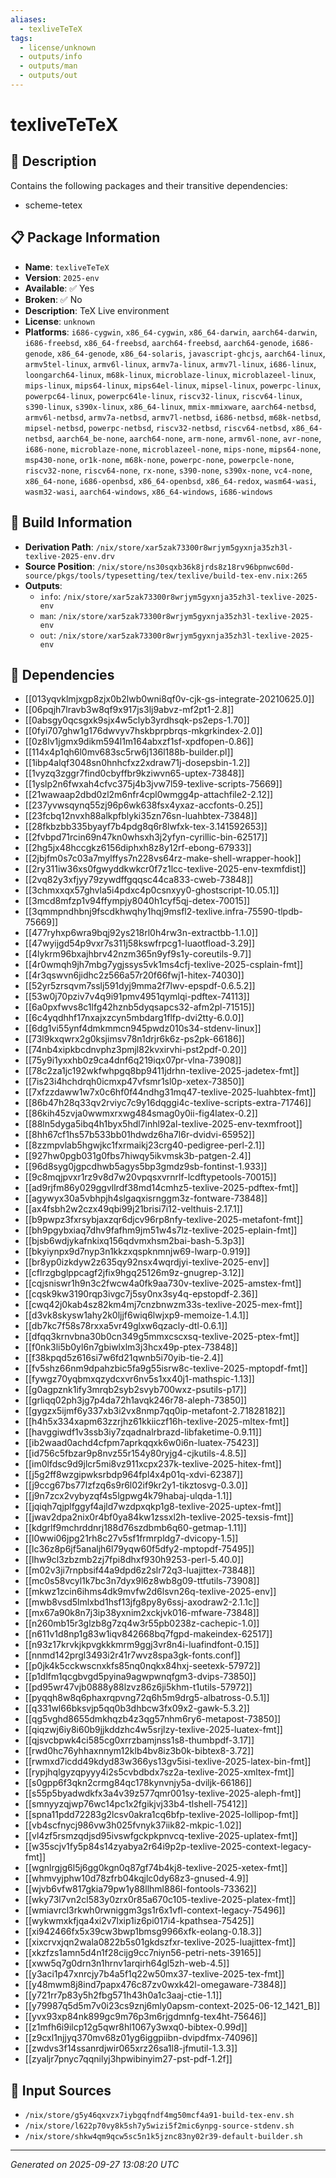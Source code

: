 ```yaml
---
aliases:
  - texliveTeTeX
tags:
  - license/unknown
  - outputs/info
  - outputs/man
  - outputs/out
---
```


# texliveTeTeX

## 📝 Description

Contains the following packages and their transitive dependencies:
 - scheme-tetex

## 📋 Package Information

- **Name**: `texliveTeTeX`
- **Version**: `2025-env`
- **Available**: ✅ Yes
- **Broken**: ✅ No
- **Description**: TeX Live environment
- **License**: `unknown`
- **Platforms**: `i686-cygwin`, `x86_64-cygwin`, `x86_64-darwin`, `aarch64-darwin`, `i686-freebsd`, `x86_64-freebsd`, `aarch64-freebsd`, `aarch64-genode`, `i686-genode`, `x86_64-genode`, `x86_64-solaris`, `javascript-ghcjs`, `aarch64-linux`, `armv5tel-linux`, `armv6l-linux`, `armv7a-linux`, `armv7l-linux`, `i686-linux`, `loongarch64-linux`, `m68k-linux`, `microblaze-linux`, `microblazeel-linux`, `mips-linux`, `mips64-linux`, `mips64el-linux`, `mipsel-linux`, `powerpc-linux`, `powerpc64-linux`, `powerpc64le-linux`, `riscv32-linux`, `riscv64-linux`, `s390-linux`, `s390x-linux`, `x86_64-linux`, `mmix-mmixware`, `aarch64-netbsd`, `armv6l-netbsd`, `armv7a-netbsd`, `armv7l-netbsd`, `i686-netbsd`, `m68k-netbsd`, `mipsel-netbsd`, `powerpc-netbsd`, `riscv32-netbsd`, `riscv64-netbsd`, `x86_64-netbsd`, `aarch64_be-none`, `aarch64-none`, `arm-none`, `armv6l-none`, `avr-none`, `i686-none`, `microblaze-none`, `microblazeel-none`, `mips-none`, `mips64-none`, `msp430-none`, `or1k-none`, `m68k-none`, `powerpc-none`, `powerpcle-none`, `riscv32-none`, `riscv64-none`, `rx-none`, `s390-none`, `s390x-none`, `vc4-none`, `x86_64-none`, `i686-openbsd`, `x86_64-openbsd`, `x86_64-redox`, `wasm64-wasi`, `wasm32-wasi`, `aarch64-windows`, `x86_64-windows`, `i686-windows`

## 🔧 Build Information

- **Derivation Path**: `/nix/store/xar5zak73300r8wrjym5gyxnja35zh3l-texlive-2025-env.drv`
- **Source Position**: `/nix/store/ns30sqxb36k8jrds8z18rv96bpnwc60d-source/pkgs/tools/typesetting/tex/texlive/build-tex-env.nix:265`
- **Outputs**:
  - `info`:  `/nix/store/xar5zak73300r8wrjym5gyxnja35zh3l-texlive-2025-env`
  - `man`:  `/nix/store/xar5zak73300r8wrjym5gyxnja35zh3l-texlive-2025-env`
  - `out`:  `/nix/store/xar5zak73300r8wrjym5gyxnja35zh3l-texlive-2025-env`

## 🔗 Dependencies

- [[013yqvklmjxgp8zjx0b2lwb0wni8qf0v-cjk-gs-integrate-20210625.0]]
- [[06pqjh7lravb3w8qf9x917js3lj9abvz-mf2pt1-2.8]]
- [[0absgy0qcsgxk9sjx4w5clyb3yrdhsqk-ps2eps-1.70]]
- [[0fyi707ghw1g176dwvyv7hskbprpbrqs-mkgrkindex-2.0]]
- [[0z8lv1jgmx9dikm594l1m164abxzf1sf-xpdfopen-0.86]]
- [[114x4p1qh6l0mv683sc5rw6j136l188b-builder.pl]]
- [[1ibp4alqf3048sn0hnhcfxz2xdraw71j-dosepsbin-1.2]]
- [[1vyzq3zggr7find0cbyffbr9kziwvn65-uptex-73848]]
- [[1yslp2n6fwxah4cfvc375j4b3jvw7l59-texlive-scripts-75669]]
- [[21wawaap2dbd0zl2m6nfr4cpl0wmgg4p-attachfile2-2.12]]
- [[237yvwsqynq55zj96p6wk638fsx4yxaz-accfonts-0.25]]
- [[23fcbq12nvxh88alkpfblyki35zn76sn-luahbtex-73848]]
- [[28fkbzbb335byayf7b4pdg8q6r8lwfxk-tex-3.141592653]]
- [[2fvbpd71rcin69n47kn0whsxh3j2yfyn-cyrillic-bin-62517]]
- [[2hg5jx48hccgkz6156diphxh8z8y12rf-ebong-67933]]
- [[2jbjfm0s7c03a7mylffys7n228vs64rz-make-shell-wrapper-hook]]
- [[2ry311iw36xs0fgwyddkwkcr0f7z1lcc-texlive-2025-env-texmfdist]]
- [[2vq82y3xfjyy79zywdffgqqsc44ca833-cweb-73848]]
- [[3chmxxqx57ghvla5i4pdxc4p0csnxyy0-ghostscript-10.05.1]]
- [[3mcd8mfzp1v94ffympjy8040h1cyf5qj-detex-70015]]
- [[3qmmpndhbnj9fscdkhwqhy1hqj9msfl2-texlive.infra-75590-tlpdb-75669]]
- [[477ryhxp6wra9bqj92ys218rl0h4rw3n-extractbb-1.1.0]]
- [[47wyijgd54p9vxr7s311j58kswfrpcg1-luaotfload-3.29]]
- [[4lykrm96bxajhbrv42nzm365n9yf9s1y-coreutils-9.7]]
- [[4r0wmqh9jh7mbg7ygjssys5vk1ms4cfj-texlive-2025-csplain-fmt]]
- [[4r3qswvn6jidhc2z566a57r20f66fwj1-hitex-74030]]
- [[52yr5zrsqvm7sslj591dyj9mma2f7lwv-epspdf-0.6.5.2]]
- [[53w0j70pziv7v4q9i91pmv4951qymlqi-pdftex-74113]]
- [[6a0pxfwvs8c1lfg42hznb5dyqsapcs32-afm2pl-71515]]
- [[6c4yqdhhf17nxajxzcyn5mbdarg1flfp-dvi2tty-6.0.0]]
- [[6dg1vi55ynf4dmkmmcn945pwdz010s34-stdenv-linux]]
- [[73l9kxqwrx2g0ksjimsv78n1drjr6k6z-ps2pk-66186]]
- [[74nb4xipkbcdnvphz3pmjl82kvxirvhi-pst2pdf-0.20]]
- [[75y9i1yxxhb0z9ca4dnf6q219iqx07pr-vlna-73908]]
- [[78c2za1jc192wkfwhpgq8bp9411jdrhn-texlive-2025-jadetex-fmt]]
- [[7is23i4hchdrqh0icmxp47vfsmr1sl0p-xetex-73850]]
- [[7xfzzdaww1w7x0c6hf0f44ndhg31mq47-texlive-2025-luahbtex-fmt]]
- [[86b47h28q33qv2rviyc7c9y16dqggi4c-texlive-scripts-extra-71746]]
- [[86kih45zvja0wwmxrxwg484smag0y0ii-fig4latex-0.2]]
- [[88ln5dyga5ibq4h1byx5hdl7inhl92al-texlive-2025-env-texmfroot]]
- [[8hh67cf1hs57b533bb01hdwdz6ha7l6r-dvidvi-65952]]
- [[8zzmpvlab5hgwjkc1fxrmaikj23crg40-pedigree-perl-2.1]]
- [[927hw0pgb031g0fbs7hiwqy5ikvmsk3b-patgen-2.4]]
- [[96d8syg0jgpcdhwb5agys5bp3gmdz9sb-fontinst-1.933]]
- [[9c8mqjpvxr1rz9v8d7w20vpqsxvrnrlf-lcdftypetools-70015]]
- [[ad9rjfm86y029ggvllrdf38md14cmhz5-texlive-2025-pdftex-fmt]]
- [[agywyx30a5vbhpjh4slgaqxisrnggm3z-fontware-73848]]
- [[ax4fsbh2w2czx49qbi99j21brisi7i12-velthuis-2.17.1]]
- [[b9pwpz3fxrsybjaxzqr6djcv96rp8nfy-texlive-2025-metafont-fmt]]
- [[bh9pgybxiaq7dhv9fafhm9jm51w4s7lz-texlive-2025-eplain-fmt]]
- [[bjsb6wdjykafnkixq156qdvmxhsm2bai-bash-5.3p3]]
- [[bkyiynpx9d7nyp3n1kkzxqspknmnjw69-lwarp-0.919]]
- [[br8yp0izkdyw2z635qy92nsx4wqrdjyi-texlive-2025-env]]
- [[cflrzgbglppcagf2jfix9hgq25126m9z-gnugrep-3.12]]
- [[cqjsniswr1h9n3c2fwcw4a0fk9aa730v-texlive-2025-amstex-fmt]]
- [[cqsk9kw3190rqp3ivgc7j5sy0nx3sy4q-epstopdf-2.36]]
- [[cwq42j0kab4sz82km4mj7cnzbnwzm33s-texlive-2025-mex-fmt]]
- [[d3vk8skysw1ahy2k0ljjf6wiq6lwjxp9-memoize-1.4.1]]
- [[db7kc7f58s78rxxa5vr49glxw6qzacly-dtl-0.6.1]]
- [[dfqq3krnvbna30b0cn349g5mmxcscxsq-texlive-2025-ptex-fmt]]
- [[f0nk3li5b0yl6n7gbiwlxlm3j3hcx49p-ptex-73848]]
- [[f38kpqd5z616si7w6fd21qwnb5i70yib-tie-2.4]]
- [[fv5shz66nm9dpahzbic5fa9g55isrw8c-texlive-2025-mptopdf-fmt]]
- [[fywgz70yqbmxqzydcxvr6nv5s1xx40j1-mathspic-1.13]]
- [[g0agpznk1ify3mrqb2syb2svyb700wxz-psutils-p17]]
- [[grliqq02ph3jg7p4da72h1avqk246r78-aleph-73850]]
- [[gygzx5ijmf6y337xb3i2vx8nmp7qq0ip-metafont-2.71828182]]
- [[h4h5x334xapm63zzrjhz61kkiiczf16h-texlive-2025-mltex-fmt]]
- [[havggiwdf1v3ssb3iy7zqadnalrbrazd-libfaketime-0.9.11]]
- [[ib2waad0achd4cfpm7aprkqqxk6w0i6n-luatex-75423]]
- [[id756c5fbzar9p8nvz55r154y80ryjg4-cjkutils-4.8.5]]
- [[im0lfdsc9d9jlcr5mi8vz911xcpx237k-texlive-2025-hitex-fmt]]
- [[j5g2ff8wzgipwksrbdp964fpl4x4p01q-xdvi-62387]]
- [[j9ccg67bs77lzfzq6s9r6l02if9kr2y1-tikztosvg-0.3.0]]
- [[j9n7zcx2vybyzqf4s5lgpwg4k79habaj-ulqda-1.1]]
- [[jqiqh7qjplfggyf4ajld7wzdpxqkp1g8-texlive-2025-uptex-fmt]]
- [[jwav2dpa2nix0r4bf0ya84kw1zssxl2h-texlive-2025-texsis-fmt]]
- [[kdgrlf9mchrddnrj188d76szdbmb6q60-getmap-1.11]]
- [[l0wwi06jpg21rh8c27v5sf1frmrpldg7-dvicopy-1.5]]
- [[lc36z8p6jf5analjh6l79yqw60f5dfy2-mptopdf-75495]]
- [[lhw9cl3zbzmb2zj7fpi8dhxf930h9253-perl-5.40.0]]
- [[m02v3ji7rnpbsif44a9dpd6z2slr72q3-luajittex-73848]]
- [[mc0s58vcyl1k7bc3n7dyx9l6z8wb8g09-ttfutils-73908]]
- [[mkwz1zcin6ihms4dk9mvfw2d6lsvn26q-texlive-2025-env]]
- [[mwb8vsd5lmlxbd1hsf13jfg8py8y6ssj-axodraw2-2.1.1c]]
- [[mx67a90k8n7j3ip38yxnim2xckjvk016-mfware-73848]]
- [[n260mb15r3glzb8g7zq4w3r55pb0238z-cachepic-1.0]]
- [[n611v1d8np1g83w1iqv842668bq7fgpd-makeindex-62517]]
- [[n93z17krvkjkpvgkkkmrm9ggj3vr8n4i-luafindfont-0.15]]
- [[nnmd142prgl3493i2r41r7wvz8spa3gk-fonts.conf]]
- [[p0jk4k5cckwscnxkfs85nq0nqkx84hxj-seetexk-57972]]
- [[p1dlfm1qcgbvgd5pyina9agwpwnqfgm3-dvips-73850]]
- [[pd95wr47vjb0888y88lzvz86z6ji5khm-t1utils-57972]]
- [[pyqqh8w8q6phaxrqpvng72q6h5m9drg5-albatross-0.5.1]]
- [[q331wl66bksvjp5qq0b3dhbcw3fx09x2-gawk-5.3.2]]
- [[qg5vghd8655dmkhqzb4z3qg57nhm6ry6-metapost-73850]]
- [[qiqzwj6iy8i60b9jjkddzhc4w5srjlzy-texlive-2025-luatex-fmt]]
- [[qjsvcbpwk4ci585cg0xrrzbamjnss1s8-thumbpdf-3.17]]
- [[rwd0hc76yhhaxnnym12klb4bv8iz3b0k-bibtex8-3.72]]
- [[rwmxd7icdd49kdyd83w366ys13gv5isi-texlive-2025-latex-bin-fmt]]
- [[rypjhqlgyzqpyyy4i2s5cvbdbdx7sz2a-texlive-2025-xmltex-fmt]]
- [[s0gpp6f3qkn2crmg84qc178kynvnjy5a-dviljk-66186]]
- [[s55p5byadwdkfx3a4v39z577qmr001sy-texlive-2025-aleph-fmt]]
- [[smnyyzqjwp76wc14pc1x2fgikjvj33b4-tlshell-75412]]
- [[spna11pdd72283g2lcsv0akra1cq6bfp-texlive-2025-lollipop-fmt]]
- [[vb4scfnycj986vw3h025fvnyk37iik82-mkpic-1.02]]
- [[vl4zf5rsmzqdjsd95ivswfgckpkpnvcq-texlive-2025-uplatex-fmt]]
- [[w35scjv1fy5p84s14zyabya2r64i9p2p-texlive-2025-context-legacy-fmt]]
- [[wgnlrgjg6l5j6gg0kgn0q87gf74b4kj8-texlive-2025-xetex-fmt]]
- [[whmvyjphw10d78zfrb04kqjlc0dy68z3-gnused-4.9]]
- [[wjvb6vfw817gkia79pw1y88llhml886l-fontools-73362]]
- [[wky73l7vn2cl583y0zrx0r85a670c105-texlive-2025-platex-fmt]]
- [[wmiavrcl3rkwh0rwniggm3gs1r6x1vfl-context-legacy-75496]]
- [[wykwmxkfjqa4xi2v7lxip1iz6pi017i4-kpathsea-75425]]
- [[xi942466fx5x39cw3bwp1bmsg9966xfk-eolang-0.18.3]]
- [[xixcrvxjqn2wala0822b5s01gkdszfxr-texlive-2025-luajittex-fmt]]
- [[xkzfzs1amn5d4n1f28cijg9cc7niyn56-petri-nets-39165]]
- [[xww5q7g0drn3n1hrnv1arqirh64gl5zh-web-4.5]]
- [[y3aci1p47xnrcjy7b4a5f1q22w50mx37-texlive-2025-tex-fmt]]
- [[y48mwm8j8ind7papx476c87zv0wxk42l-omegaware-73848]]
- [[y721rr7p83y5h2fbg571h43h0a1c3aaj-ctie-1.1]]
- [[y79987q5d5m7v0i23cs9znj6mly0apsm-context-2025-06-12_1421_B]]
- [[yvx93xp84nk899gc9m76p3m6rjgdmnfg-tex4ht-75646]]
- [[z1mfh6i9ilcp12g5qwr8hl1067y3wxq0-bibtex-0.99d]]
- [[z9cxl1njjyq370mv68z01yg6iggpiibn-dvipdfmx-74096]]
- [[zwdvs3f14ssanrdjwir065xrz26sa1l8-jfmutil-1.3.3]]
- [[zyaljr7pnyc7qqnilyj3hpwibinyim27-pst-pdf-1.2f]]

## 📁 Input Sources

- `/nix/store/g5y46qxvzx7iybgqfndf4mg50mcf4a91-build-tex-env.sh`
- `/nix/store/l622p70vy8k5sh7y5wizi5f2mic6ynpg-source-stdenv.sh`
- `/nix/store/shkw4qm9qcw5sc5n1k5jznc83ny02r39-default-builder.sh`

---
*Generated on 2025-09-27 13:08:20 UTC*
